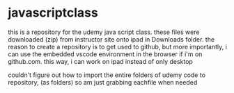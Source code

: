 # javascriptclass
this is a repository for the udemy java script class. these files were downloaded (zip) from instructor site onto ipad in Downloads folder.
the reason to create a repository is to get used to github, but more importantly, i can use the embedded vscode environment in the browser
if i'm on github.com. this way, i can work on ipad instead of only desktop

couldn't figure out how to import the entire folders of udemy code to repository, (as folders) so am just grabbing eachfile when needed
